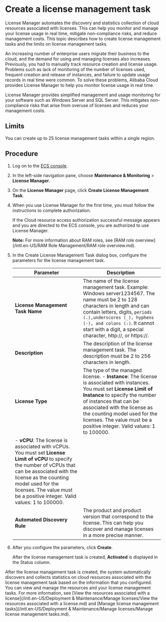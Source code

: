 # Create a license management task

License Manager automates the discovery and statistics collection of cloud resources associated with licenses. This can help you monitor and manage your license usage in real time, mitigate non-compliance risks, and reduce management costs. This topic describes how to create license management tasks and the limits on license management tasks.

An increasing number of enterprise users migrate their business to the cloud, and the demand for using and managing licenses also increases. Previously, you had to manually track resource creation and license usage. Problems such as lack of monitoring of the number of licenses used, frequent creation and release of instances, and failure to update usage records in real time were common. To solve these problems, Alibaba Cloud provides License Manager to help you monitor license usage in real time.

License Manager provides simplified management and usage monitoring for your software such as Windows Server and SQL Server. This mitigates non-compliance risks that arise from overuse of licenses and reduces your management costs.

## Limits

You can create up to 25 license management tasks within a single region.

## Procedure

1.  Log on to the [ECS console](https://ecs.console.aliyun.com).

2.  In the left-side navigation pane, choose **Maintenance & Monitoring** \> **License Manager**.

3.  On the **License Manager** page, click **Create License Management Task**.

4.  When you use License Manager for the first time, you must follow the instructions to complete authorization.

    If the Cloud resource access authorization successful message appears and you are directed to the ECS console, you are authorized to use License Manager.

    **Note:** For more information about RAM roles, see [RAM role overview](/intl.en-US/RAM Role Management/RAM role overview.md).

5.  In the Create License Management Task dialog box, configure the parameters for the license management task.

    |Parameter|Description|
    |---------|-----------|
    |**License Management Task Name**|The name of the license management task. Example: Windows server1234567. The name must be 2 to 128 characters in length and can contain letters, digits, `periods (.),underscores (_), hyphens (-), and colons (:)`. It cannot start with a digit, a special character, http://, or https://.|
    |**Description**|The description of the license management task. The description must be 2 to 256 characters in length.|
    |**License Type**|The type of the managed license.    -   **Instance**: The license is associated with instances. You must set **License Limit of Instance** to specify the number of instances that can be associated with the license as the counting model used for the licenses. The value must be a positive integer. Valid values: 1 to 100000.
    -   **vCPU**: The license is associated with vCPUs. You must set **License Limit of vCPU** to specify the number of vCPUs that can be associated with the license as the counting model used for the licenses. The value must be a positive integer. Valid values: 1 to 100000. |
    |**Automated Discovery Rule**|The product and product version that correspond to the license. This can help you discover and manage licenses in a more precise manner.|

6.  After you configure the parameters, click **Create**.

    After the license management task is created, **Activated** is displayed in the Status column.


After the license management task is created, the system automatically discovers and collects statistics on cloud resources associated with the license management task based on the information that you configured. You can view and manage the resources and your license management tasks. For more information, see [View the resources associated with a license](/intl.en-US/Deployment & Maintenance/Manage licenses/View the resources associated with a license.md) and [Manage license management tasks](/intl.en-US/Deployment & Maintenance/Manage licenses/Manage license management tasks.md).

